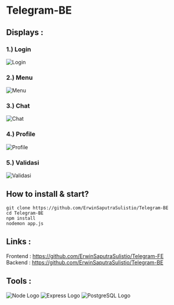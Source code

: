 # Telegram-BE

## Displays :  
### 1.) Login  
![Login](https://user-images.githubusercontent.com/77045083/117059480-0bacef00-ad4a-11eb-99c5-cc9ce21c6677.png)  
### 2.) Menu  
![Menu](https://user-images.githubusercontent.com/77045083/117059595-2c754480-ad4a-11eb-9be6-768608013227.png)  
### 3.) Chat  
![Chat](https://user-images.githubusercontent.com/77045083/117059600-2e3f0800-ad4a-11eb-99db-aed3c318c6ed.png)  
### 4.) Profile  
![Profile](https://user-images.githubusercontent.com/77045083/117059608-3008cb80-ad4a-11eb-8159-d9fae82c7ee6.png)  
### 5.) Validasi  
![Validasi](https://user-images.githubusercontent.com/77045083/117059613-31d28f00-ad4a-11eb-8eb6-7712651e0f31.png)

## How to install & start?  
    git clone https://github.com/ErwinSaputraSulistio/Telegram-BE
    cd Telegram-BE
    npm install
    nodemon app.js

## Links :  
Frontend : https://github.com/ErwinSaputraSulistio/Telegram-FE  
Backend : https://github.com/ErwinSaputraSulistio/Telegram-BE  

## Tools :  
![Node Logo](https://user-images.githubusercontent.com/77045083/110448204-8dd6b980-80f3-11eb-89b6-13397ed8a31e.png)
![Express Logo](https://user-images.githubusercontent.com/77045083/111209202-52118780-85fe-11eb-8dc5-9394b3f0a9e3.png)
![PostgreSQL Logo](https://user-images.githubusercontent.com/77045083/110446881-397f0a00-80f2-11eb-8c98-ebfb3d5753c0.png) 
